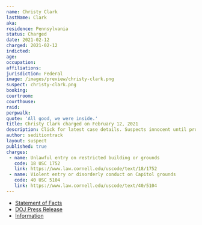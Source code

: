 ```yaml
---
name: Christy Clark
lastName: Clark
aka:
residence: Pennsylvania
status: Charged
date: 2021-02-12
charged: 2021-02-12
indicted:
age:
occupation:
affiliations:
jurisdiction: Federal
image: /images/preview/christy-clark.png
suspect: christy-clark.png
booking:
courtroom:
courthouse:
raid:
perpwalk:
quote: 'All good, we were inside.'
title: Christy Clark charged on February 12, 2021
description: Click for latest case details. Suspects innocent until proven guilty.
author: seditiontrack
layout: suspect
published: true
charges:
 - name: Unlawful entry on restricted building or grounds
   code: 18 USC 1752
   link: https://www.law.cornell.edu/uscode/text/18/1752
 - name: Violent entry or disorderly conduct on Capitol grounds
   code: 40 USC 5104
   link: https://www.law.cornell.edu/uscode/text/40/5104
---
```

- [Statement of Facts](https://www.courtlistener.com/recap/gov.uscourts.dcd.227241/gov.uscourts.dcd.227241.1.1.pdf)
- [DOJ Press Release](https://www.justice.gov/usao-dc/case-multi-defendant/file/1377831/download)
- [Information](https://www.justice.gov/usao-dc/case-multi-defendant/file/1377831/download)
